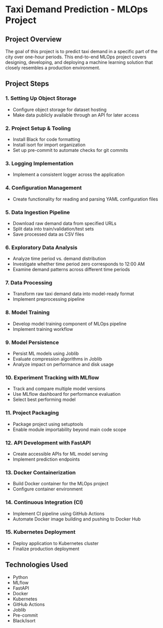 # Taxi Demand Prediction - MLOps Project

## Project Overview
The goal of this project is to predict taxi demand in a specific part of the city over one-hour periods. This end-to-end MLOps project covers designing, developing, and deploying a machine learning solution that closely resembles a production environment.

## Project Steps

### 1. Setting Up Object Storage
- Configure object storage for dataset hosting
- Make data publicly available through an API for later access

### 2. Project Setup & Tooling
- Install Black for code formatting
- Install isort for import organization
- Set up pre-commit to automate checks for git commits

### 3. Logging Implementation
- Implement a consistent logger across the application

### 4. Configuration Management
- Create functionality for reading and parsing YAML configuration files

### 5. Data Ingestion Pipeline
- Download raw demand data from specified URLs
- Split data into train/validation/test sets
- Save processed data as CSV files

### 6. Exploratory Data Analysis
- Analyze time period vs. demand distribution
- Investigate whether time period zero corresponds to 12:00 AM
- Examine demand patterns across different time periods

### 7. Data Processing
- Transform raw taxi demand data into model-ready format
- Implement preprocessing pipeline

### 8. Model Training
- Develop model training component of MLOps pipeline
- Implement training workflow

### 9. Model Persistence
- Persist ML models using Joblib
- Evaluate compression algorithms in Joblib
- Analyze impact on performance and disk usage

### 10. Experiment Tracking with MLflow
- Track and compare multiple model versions
- Use MLflow dashboard for performance evaluation
- Select best performing model

### 11. Project Packaging
- Package project using setuptools
- Enable module importability beyond main code scope

### 12. API Development with FastAPI
- Create accessible APIs for ML model serving
- Implement prediction endpoints

### 13. Docker Containerization
- Build Docker container for the MLOps project
- Configure container environment

### 14. Continuous Integration (CI)
- Implement CI pipeline using GitHub Actions
- Automate Docker image building and pushing to Docker Hub

### 15. Kubernetes Deployment
- Deploy application to Kubernetes cluster
- Finalize production deployment

## Technologies Used
- Python
- MLflow
- FastAPI
- Docker
- Kubernetes
- GitHub Actions
- Joblib
- Pre-commit
- Black/isort
